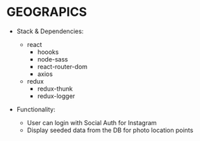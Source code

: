 # GEOGRAPICS

* Stack & Dependencies:
  - react
    - hoooks
    - node-sass
    - react-router-dom
    - axios
  - redux
    - redux-thunk
    - redux-logger

* Functionality:
  - User can login with Social Auth for Instagram
  - Display seeded data from the DB for photo location points
